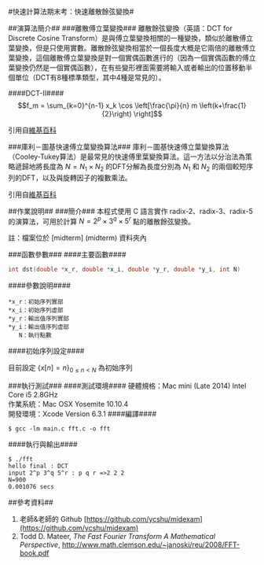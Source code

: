 #快速計算法期末考：快速離散餘弦變換#


##演算法簡介##
###離散傅立葉變換###
離散餘弦變換（英語：DCT for Discrete Cosine Transform）是與傅立葉變換相關的一種變換，類似於離散傅立葉變換，但是只使用實數。離散餘弦變換相當於一個長度大概是它兩倍的離散傅立葉變換，這個離散傅立葉變換是對一個實偶函數進行的（因為一個實偶函數的傅立葉變換仍然是一個實偶函數），在有些變形裡面需要將輸入或者輸出的位置移動半個單位（DCT有8種標準類型，其中4種是常見的）。

####DCT-II####
$$f_m =
   \sum_{k=0}^{n-1} x_k \cos \left[\frac{\pi}{n} m \left(k+\frac{1}{2}\right) \right]$$

引用自[維基百科](https://zh.wikipedia.org/wiki/离散余弦变换)


###庫利－圖基快速傅立葉變換算法###
庫利－圖基快速傅立葉變換算法（Cooley-Tukey算法）是最常見的快速傅里葉變換算法。這一方法以分治法為策略遞歸地將長度為 $N = N_1\times N_2$ 的DFT分解為長度分別為 $N_1$ 和 $N_2$ 的兩個較短序列的DFT，以及與旋轉因子的複數乘法。

引用自[維基百科](http://zh.wikipedia.org/wiki/库利－图基快速傅里叶变换算法)

##作業說明##
###簡介###
本程式使用 C 語言實作 radix-2、radix-3、radix-5 的演算法，可用於計算 $N=2^p\times 3^q \times 5^r$ 點的離散餘弦變換。

註：檔案位於 [midterm] (midterm) 資料夾內

###函數參數###
####主要函數####
````C
int dst(double *x_r, double *x_i, double *y_r, double *y_i, int N)
````
####參數說明####

	*x_r：初始序列實部
	*x_i：初始序列虛部
	*y_r：輸出值序列實部
	*y_i：輸出值序列虛部
	   N：執行點數
	   
####初始序列設定####

目前設定 $\left\{x[n]=n\right\}_{0\le n <N}$ 為初始序列


###執行測試###
####測試環境####
硬體規格：Mac mini (Late 2014) Intel Core i5 2.8GHz
<br>作業系統：Mac OSX Yosemite 10.10.4
<br>開發環境：Xcode Version 6.3.1 
####編譯####
````Shell
$ gcc -lm main.c fft.c -o fft
````
####執行與輸出####
````Shell
$ ./fft
hello final : DCT
input 2^p 3^q 5^r : p q r =>2 2 2
N=900
0.001076 secs
````	
##參考資料##
1. 老師&老師的 Github [https://github.com/ycshu/midexam](https://github.com/ycshu/midexam)
2. Todd D. Mateer, *The Fast Fourier Transform
A Mathematical Perspective*, <http://www.math.clemson.edu/~janoski/reu/2008/FFT-book.pdf>



	
